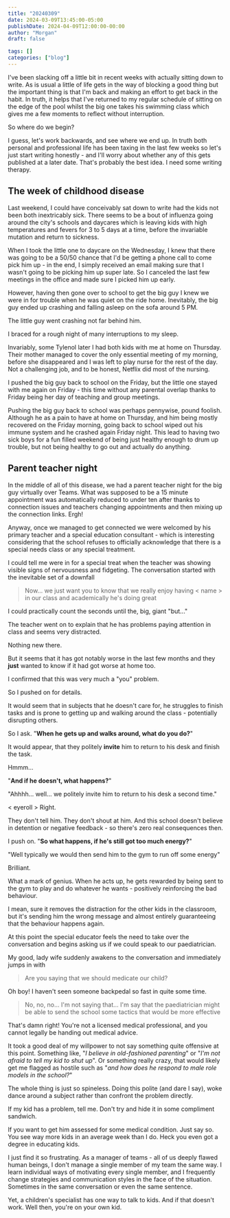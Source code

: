 ```yaml
---
title: "20240309"
date: 2024-03-09T13:45:00-05:00
publishDate: 2024-04-09T12:00:00-00:00
author: "Morgan"
draft: false

tags: []
categories: ["blog"]
---
```


I've been slacking off a little bit in recent weeks with actually sitting down to write. As is usual a little of life gets in the way of blocking a good thing but the important thing is that I'm back and making an effort to get back in the habit. In truth, it helps that I've returned to my regular schedule of sitting on the edge of the pool whilst the big one takes his swimming class which gives me a few moments to reflect without interruption.

So where do we begin?

I guess, let's work backwards, and see where we end up. In truth both personal and professional life has been taxing in the last few weeks so let's just start writing honestly - and I'll worry about whether any of this gets published at a later date. That's probably the best idea. I need some writing therapy.

## The week of childhood disease

Last weekend, I could have conceivably sat down to write had the kids not been both inextricably sick. There seems to be a bout of influenza going around the city's schools and daycares which is leaving kids with high temperatures and fevers for 3 to 5 days at a time, before the invariable mutation and return to sickness.

When I took the little one to daycare on the Wednesday, I knew that there was going to be a 50/50 chance that I'd be getting a phone call to come pick him up - in the end, I simply received an email making sure that I wasn't going to be picking him up super late. So I canceled the last few meetings in the office and made sure I picked him up early.

However, having then gone over to school to get the big guy I knew we were in for trouble when he was quiet on the ride home. Inevitably, the big guy ended up crashing and falling asleep on the sofa around 5 PM.

The little guy went crashing not far behind him.

I braced for a rough night of many interruptions to my sleep.

Invariably, some Tylenol later I had both kids with me at home on Thursday. Their mother managed to cover the only essential meeting of my morning, before she disappeared and I was left to play nurse for the rest of the day. Not a challenging job, and to be honest, Netflix did most of the nursing.

I pushed the big guy back to school on the Friday, but the little one stayed with me again on Friday - this time without any parental overlap thanks to Friday being her day of teaching and group meetings.

Pushing the big guy back to school was perhaps pennywise, pound foolish. Although he as a pain to have at home on Thursday, and him being mostly recovered on the Friday morning, going back to school wiped out his immune system and he crashed again Friday night. This lead to having two sick boys for a fun filled weekend of being just healthy enough to drum up trouble, but not being healthy to go out and actually do anything.

## Parent teacher night

In the middle of all of this disease, we had a parent teacher night for the big guy virtually over Teams. What was supposed to be a 15 minute appointment was automatically reduced to under ten after thanks to connection issues and teachers changing appointments and then mixing up the connection links. Ergh!

Anyway, once we managed to get connected we were welcomed by his primary teacher and a special education consultant - which is interesting considering that the school refuses to officially acknowledge that there is a special needs class or any special treatment.

I could tell me were in for a special treat when the teacher was showing visible signs of nervousness and fidgeting. The conversation started with the inevitable set of a downfall

> Now... we just want you to know that we really enjoy having < name > in our class and academically he's doing great

I could practically count the seconds until the, big, giant "but..."

The teacher went on to explain that he has problems paying attention in class and seems very distracted.

Nothing new there.

But it seems that it has got notably worse in the last few months and they **just** wanted to know if it had got worse at home too.

I confirmed that this was very much a "you" problem.

So I pushed on for details.

It would seem that in subjects that he doesn't care for, he struggles to finish tasks and is prone to getting up and walking around the class - potentially disrupting others.

So I ask. "**When he gets up and walks around, what do you do?**"

It would appear, that they politely **invite** him to return to his desk and finish the task.

Hmmm...

"**And if he doesn't, what happens?**"

"Ahhhh... well... we politely invite him to return to his desk a second time."

< eyeroll > Right.

They don't tell him. They don't shout at him. And this school doesn't believe in detention or negative feedback - so there's zero real consequences then.

I push on. "**So what happens, if he's still got too much energy?**"

"Well typically we would then send him to the gym to run off some energy"

Brilliant.

What a mark of genius. When he acts up, he gets rewarded by being sent to the gym to play and do whatever he wants - positively reinforcing the bad behaviour.

I mean, sure it removes the distraction for the other kids in the classroom, but it's sending him the wrong message and almost entirely guaranteeing that the behaviour happens again.

At this point the special educator feels the need to take over the conversation and begins asking us if we could speak to our paediatrician.

My good, lady wife suddenly awakens to the conversation and immediately jumps in with

> Are you saying that we should medicate our child?

Oh boy! I haven't seen someone backpedal so fast in quite some time.

> No, no, no... I'm not saying that... I'm say that the paediatrician might be able to send the school some tactics that would be more effective

That's damn right! You're not a licensed medical professional, and you cannot legally be handing out medical advice.

It took a good deal of my willpower to not say something quite offensive at this point. Something like, "_I believe in old-fashioned parenting_" or "_I'm not afraid to tell my kid to shut up_". Or something really crazy, that would likely get me flagged as hostile such as "_and how does he respond to male role models in the school?_"

The whole thing is just so spineless. Doing this polite (and dare I say), woke dance around a subject rather than confront the problem directly.

If my kid has a problem, tell me. Don't try and hide it in some compliment sandwich.

If you want to get him assessed for some medical condition. Just say so. You see way more kids in an average week than I do. Heck you even got a degree in educating kids.

I just find it so frustrating. As a manager of teams - all of us deeply flawed human beings, I don't manage a single member of my team the same way. I learn individual ways of motivating every single member, and I frequently change strategies and communication styles in the face of the situation. Sometimes in the same conversation or even the same sentence.

Yet, a children's specialist has one way to talk to kids. And if that doesn't work. Well then, you're on your own kid.
